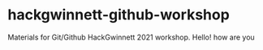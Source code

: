 # hackgwinnett-github-workshop
Materials for Git/Github HackGwinnett 2021 workshop.
Hello! how are you

